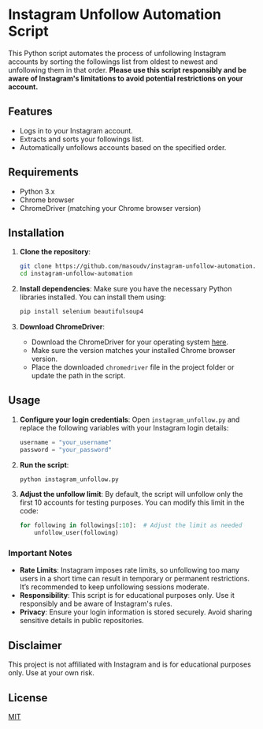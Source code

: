 # Instagram Unfollow Automation Script

This Python script automates the process of unfollowing Instagram accounts by sorting the followings list from oldest to newest and unfollowing them in that order. **Please use this script responsibly and be aware of Instagram's limitations to avoid potential restrictions on your account.**

## Features
- Logs in to your Instagram account.
- Extracts and sorts your followings list.
- Automatically unfollows accounts based on the specified order.

## Requirements
- Python 3.x
- Chrome browser
- ChromeDriver (matching your Chrome browser version)

## Installation

1. **Clone the repository**:
   ```bash
   git clone https://github.com/masoudv/instagram-unfollow-automation.git
   cd instagram-unfollow-automation
   ```

2. **Install dependencies**:
   Make sure you have the necessary Python libraries installed. You can install them using:
   ```bash
   pip install selenium beautifulsoup4
   ```

3. **Download ChromeDriver**:
   - Download the ChromeDriver for your operating system [here](https://chromedriver.chromium.org/downloads).
   - Make sure the version matches your installed Chrome browser version.
   - Place the downloaded `chromedriver` file in the project folder or update the path in the script.

## Usage

1. **Configure your login credentials**:
   Open `instagram_unfollow.py` and replace the following variables with your Instagram login details:
   ```python
   username = "your_username"
   password = "your_password"
   ```

2. **Run the script**:
   ```bash
   python instagram_unfollow.py
   ```

3. **Adjust the unfollow limit**:
   By default, the script will unfollow only the first 10 accounts for testing purposes. You can modify this limit in the code:
   ```python
   for following in followings[:10]:  # Adjust the limit as needed
       unfollow_user(following)
   ```

### Important Notes
- **Rate Limits**: Instagram imposes rate limits, so unfollowing too many users in a short time can result in temporary or permanent restrictions. It’s recommended to keep unfollowing sessions moderate.
- **Responsibility**: This script is for educational purposes only. Use it responsibly and be aware of Instagram's rules.
- **Privacy**: Ensure your login information is stored securely. Avoid sharing sensitive details in public repositories.

## Disclaimer
This project is not affiliated with Instagram and is for educational purposes only. Use at your own risk.

## License
[MIT](https://opensource.org/licenses/MIT)
